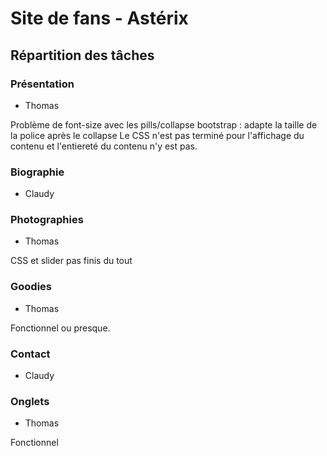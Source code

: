 # Site de fans - Astérix

## Répartition des tâches

### Présentation
- Thomas

Problème de font-size avec les pills/collapse bootstrap : adapte la taille de la police après le collapse
Le CSS n'est pas terminé pour l'affichage du contenu et l'entiereté du contenu n'y est pas.

### Biographie
- Claudy

### Photographies
- Thomas

CSS et slider pas finis du tout

### Goodies
- Thomas

Fonctionnel ou presque.

### Contact
- Claudy

### Onglets
- Thomas

Fonctionnel
